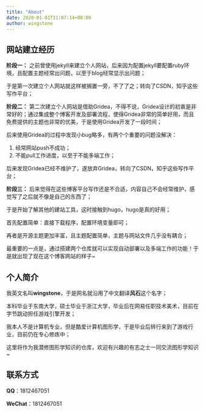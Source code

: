```yaml
---
title: "About"
date: 2020-01-01T11:07:14+08:00
author: wingstone
---
```


## 网站建立经历

**阶段一：** 之前曾使用jekyll来建立个人网站，后来因为配置jekyll要配置ruby环境，且配置主题经常出问题，以至于blog经常显示出问题；

于是第一次建立个人网站就这样被搁置一旁，不了了之；转向了CSDN，知乎这些写作平台；

**阶段二：** 第二次建立个人网站是借助Gridea，不得不说，Gridea设计的初衷是非常好的；通过集成整个博客开发及部署流程，使得Gridea非常的简单好用，而且免费提供的主题也非常的优美，于是使用Gridea开发了一段时间；

后来使用Gridea的过程中发现小bug略多，有两个个重要的问题没解决：

1. 经常网站push不成功；
2. 不能pull工作进度，以至于不能多端工作；

后来发现Gridea已经不维护了，遂放弃Gridea，转向了CSDN，知乎这些写作平台；

**阶段三：** 后来觉得在这些博客平台写作还是不合适，内容自己不会经常维护，感觉写了之后就不像是自己的东西了；

于是开始了解其他的建站工具，这时接触到hugo，hugo是真的好用；

首先配置简单：直接下载程序，配置环境变量即可；

再者是开源主题更加丰富，且主题配置简单，主题与网站文件几乎没有耦合；

最重要的一点是，通过搭建两个仓库就可以实现自动部署以及多端工作的功能！于是就出现了现在这个博客网站的样子~

## 个人简介

我英文名叫**wingstone**，于是网名就沿用了中文翻译**风石**这个名字；

本科毕业于东南大学，硕士毕业于浙江大学，毕业后在网易任职技术美术，目前在字节跳动担任游戏引擎开发；

我本人不是计算机专业，但是酷爱计算机图形学，于是毕业后转行来到了游戏行业，目前仍在专心修炼中；

这里将作为我潜修图形学知识的仓库，欢迎有兴趣的有志之士一同交流图形学知识~

## 联系方式

**QQ**：1812467051

**WeChat**：1812467051